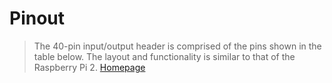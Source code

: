 # Pinout

> The 40-pin input/output header is comprised of the pins shown in the table below. The layout and functionality is similar to that of the Raspberry Pi 2. [Homepage](https://up-community.org/wiki/Pinout)
